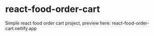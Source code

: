 # react-food-order-cart
Simple react food order cart project, preview here: react-food-order-cart.netlify.app
